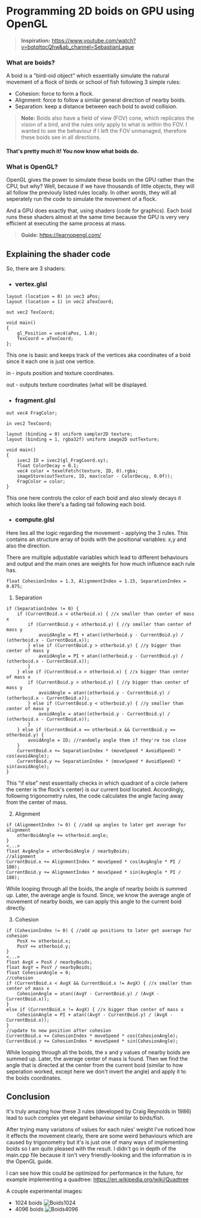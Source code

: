 # Programming 2D boids on GPU using OpenGL

> **Inspiration:** https://www.youtube.com/watch?v=bqtqltqcQhw&ab_channel=SebastianLague
### What are boids?
A boid is a "bird-oid object" which essentially simulate the natural movement of a flock of birds or school of fish following 3 simple rules:
- Cohesion: force to form a flock.
- Alignment: force to follow a similar general direction of nearby boids.
- Separation: keep a distance between each boid to avoid collision.
> **Note:** Boids also have a field of view (FOV) cone, which replicates the vision of a bird, and the rules only apply to what is within tho FOV. I wanted to see the behaviour if I left the FOV unmanaged, therefore these boids see in all directions.


#### That's pretty much it! You now know what boids do.

### What is OpenGL?
OpenGL gives the power to simulate these boids on the GPU rather than the CPU, but why?
Well, because if we have thousands of little objects, they will all follow the previouly listed rules locally. 
In other words, they will all seperately run the code to simulate the movement of a flock. 

And a GPU does exactly that, using shaders (code for graphics). Each boid runs these shaders almost at the same time because the GPU is very very efficient at executing the same process at mass.
> **Guide:** https://learnopengl.com/

## Explaining the shader code
So, there are 3 shaders:
- ### vertex.glsl
```
layout (location = 0) in vec3 aPos;
layout (location = 1) in vec2 aTexCoord;

out vec2 TexCoord;

void main()
{
    gl_Position = vec4(aPos, 1.0);
    TexCoord = aTexCoord;
};
```
This one is basic and keeps track of the vertices aka coordinates of a boid since it each one is just one vertice.

in - inputs position and texture coordinates.

out - outputs texture coordinates (what will be displayed.
- ### fragment.glsl
```
out vec4 FragColor;

in vec2 TexCoord;

layout (binding = 0) uniform sampler2D texture;
layout (binding = 1, rgba32f) uniform image2D outTexture;

void main()
{
    ivec2 ID = ivec2(gl_FragCoord.xy);
    float ColorDecay = 0.1;
    vec4 color = texelFetch(texture, ID, 0).rgba;
    imageStore(outTexture, ID, max(color - ColorDecay, 0.0f));
    FragColor = color;
}
```
This one here controls the color of each boid and also slowly decays it which looks like there's a fading tail following each boid.
- ### compute.glsl
Here lies all the logic regarding the movement - applying the 3 rules.
This contains an structure array of boids with the positional variables: x,y and also the direction.

There are multiple adjustable variables which lead to different behaviours and output and the main ones are weights for how much influence each rule has.
```
float CohesionIndex = 1.3, AlignmentIndex = 1.15, SeparationIndex = 0.075;
```

1. Separation
```
if (SeparationIndex != 0) {
    if (CurrentBoid.x < otherboid.x) { //x smaller than center of mass x 
        if (CurrentBoid.y < otherboid.y) { //y smaller than center of mass y 
            avoidAngle = PI + atan((otherboid.y - CurrentBoid.y) / (otherboid.x - CurrentBoid.x));
        } else if (CurrentBoid.y > otherboid.y) { //y bigger than center of mass y 
            avoidAngle = PI + atan((otherboid.y - CurrentBoid.y) / (otherboid.x - CurrentBoid.x));
        }
    } else if (CurrentBoid.x > otherboid.x) { //x bigger than center of mass x 
        if (CurrentBoid.y > otherboid.y) { //y bigger than center of mass y 
            avoidAngle = atan((otherboid.y - CurrentBoid.y) / (otherboid.x - CurrentBoid.x));
        } else if (CurrentBoid.y < otherboid.y) { //y smaller than center of mass y 
            avoidAngle = atan((otherboid.y - CurrentBoid.y) / (otherboid.x - CurrentBoid.x));
        }
    } else if (CurrentBoid.x == otherboid.x && CurrentBoid.y == otherboid.y) {
        avoidAngle = ID; //randomly angle them if they're too close
    }
    CurrentBoid.x += SeparationIndex * (moveSpeed * AvoidSpeed) * cos(avoidAngle);
    CurrentBoid.y += SeparationIndex * (moveSpeed * AvoidSpeed) * sin(avoidAngle);
}
```
This "if else" nest essentially checks in which quadrant of a circle (where the center is the flock's center) is our current boid located.
Accordingly, following trigonometry rules, the code calculates the angle facing away from the center of mass.

2. Alignment
```
if (AlignmentIndex != 0) { //add up angles to later get average for alignment
    otherBoidAngle += otherboid.angle;
}
<...>
float AvgAngle = otherBoidAngle / nearbyBoids;
//alignment
CurrentBoid.x += AlignmentIndex * moveSpeed * cos(AvgAngle * PI / 180);
CurrentBoid.y += AlignmentIndex * moveSpeed * sin(AvgAngle * PI / 180);
```
While looping through all the boids, the angle of nearby boids is summed up. Later, the average angle is found. 
Since, we know the average angle of movement of nearby boids, we can apply this angle to the current boid directly.


3. Cohesion

```
if (CohesionIndex != 0) { //add up positions to later get average for cohesion
    PosX += otherboid.x;
    PosY += otherboid.y;
}
<...>
float AvgX = PosX / nearbyBoids;
float AvgY = PosY / nearbyBoids;
float CohesionAngle = 0;
//cohesion
if (CurrentBoid.x < AvgX && CurrentBoid.x != AvgX) { //x smaller than center of mass x
    CohesionAngle = atan((AvgY - CurrentBoid.y) / (AvgX - CurrentBoid.x));
}
else if (CurrentBoid.x != AvgX) { //x bigger than center of mass x
    CohesionAngle = PI + atan((AvgY - CurrentBoid.y) / (AvgX - CurrentBoid.x));
}
//update to new position after cohesion
CurrentBoid.x += CohesionIndex * moveSpeed * cos(CohesionAngle);
CurrentBoid.y += CohesionIndex * moveSpeed * sin(CohesionAngle); 
```
While looping through all the boids, the x and y values of nearby boids are summed up. Later, the average center of mass is found.
Then we find the angle that is directed at the center from the current boid (similar to how seperation worked, except here we don't invert the angle) and apply it to the boids coordinates.

## Conclusion

It's truly amazing how these 3 rules (developed by Craig Reynolds in 1986) lead to such complex yet elegant behaviour similar to birds/fish. 

After trying many variatons of values for each rules' weight I've noticed how it effects the movement clearly, there are some weird behaviours which are caused by trigonometry but it's is just one of many ways of implementing boids so I am quite pleased with the result.
I didn't go in depth of the main.cpp file because it isn't very friendly-looking and the information is in the OpenGL guide.

I can see how this could be optimized for performance in the future, for example implementing a quadtree: https://en.wikipedia.org/wiki/Quadtree

A couple experimental images:
- 1024 boids
![Boids1024](https://github.com/Goldmite/OpenGLProject/assets/52678568/bdac8ec9-1964-47e4-b957-a59ad6b3ae92)
- 4096 boids
![Boids4096](https://github.com/Goldmite/OpenGLProject/assets/52678568/f56267c0-a31d-467c-9dac-806ad859b57a)

